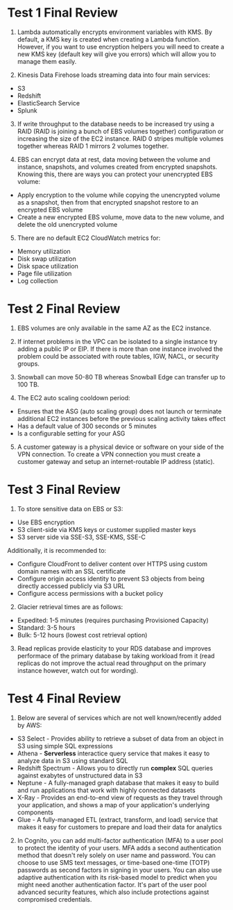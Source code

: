 # Test 1 Final Review

1. Lambda automatically encrypts environment variables with KMS. By default, a KMS key is created when creating a Lambda function. However, if you want to use encryption helpers you will need to create a new KMS key (default key will give you errors) which will allow you to manage them easily.

2. Kinesis Data Firehose loads streaming data into four main services:
  * S3
  * Redshift
  * ElasticSearch Service
  * Splunk

3. If write throughput to the database needs to be increased try using a RAID (RAID is joining a bunch of EBS volumes together) configuration or increasing the size of the EC2 instance. RAID 0 stripes multiple volumes together whereas RAID 1 mirrors 2 volumes together.

4. EBS can encrypt data at rest, data moving between the volume and instance, snapshots, and volumes created from encrypted snapshots. Knowing this, there are ways you can protect your unencrypted EBS volume:
  * Apply encryption to the volume while copying the unencrypted volume as a snapshot, then from that encrypted snapshot restore to an encrypted EBS volume
  * Create a new encrypted EBS volume, move data to the new volume, and delete the old unencrypted volume

5. There are no default EC2 CloudWatch metrics for:
  * Memory utilization
  * Disk swap utilization
  * Disk space utilization
  * Page file utilization
  * Log collection

# Test 2 Final Review

1. EBS volumes are only available in the same AZ as the EC2 instance.

2. If internet problems in the VPC can be isolated to a single instance try adding a public IP or EIP. If there is more than one instance involved the problem could be associated with route tables, IGW, NACL, or security groups.

3. Snowball can move 50-80 TB whereas Snowball Edge can transfer up to 100 TB.

4. The EC2 auto scaling cooldown period:
  * Ensures that the ASG (auto scaling group) does not launch or terminate additional EC2 instances before the previous scaling activity takes effect
  * Has a default value of 300 seconds or 5 minutes
  * Is a configurable setting for your ASG

5. A customer gateway is a physical device or software on your side of the VPN connection. To create a VPN connection you must create a customer gateway and setup an internet-routable IP address (static).

# Test 3 Final Review

1. To store sensitive data on EBS or S3:
  * Use EBS encryption
  * S3 client-side via KMS keys or customer supplied master keys
  * S3 server side via SSE-S3, SSE-KMS, SSE-C

Additionally, it is recommended to:
  * Configure CloudFront to deliver content over HTTPS using custom domain names with an SSL certificate
  * Configure origin access identity to prevent S3 objects from being directly accessed publicly via S3 URL
  * Configure access permissions with a bucket policy

2. Glacier retrieval times are as follows:
  * Expedited: 1-5 minutes (requires purchasing Provisioned Capacity)
  * Standard: 3-5 hours
  * Bulk: 5-12 hours (lowest cost retrieval option)

3. Read replicas provide elasticity to your RDS database and improves performace of the primary database by taking workload from it (read replicas do not improve the actual read throughput on the primary instance however, watch out for wording).

# Test 4 Final Review

1. Below are several of services which are not well known/recently added by AWS:
  * S3 Select - Provides ability to retrieve a subset of data from an object in S3 using simple SQL expressions
  * Athena - **Serverless** interactice query service that makes it easy to analyze data in S3 using standard SQL
  * Redshift Spectrum - Allows you to directly run **complex** SQL queries against exabytes of unstructured data in S3
  * Neptune - A fully-managed graph database that makes it easy to build and run applications that work with highly connected datasets
  * X-Ray - Provides an end-to-end view of requests as they travel through your application, and shows a map of your application's underlying components
  * Glue - A fully-managed ETL (extract, transform, and load) service that makes it easy for customers to prepare and load their data for analytics

2. In Cognito, you can add multi-factor authentication (MFA) to a user pool to protect the identity of your users. MFA adds a second authentication method that doesn't rely solely on user name and password. You can choose to use SMS text messages, or time-based one-time (TOTP) passwords as second factors in signing in your users. You can also use adaptive authentication with its risk-based model to predict when you might need another authentication factor. It's part of the user pool advanced security features, which also include protections against compromised credentials.

